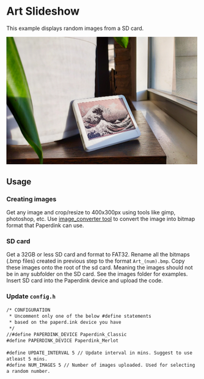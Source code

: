 # Art Slideshow
This example displays random images from a SD card.

<img src="Art_Slideshow.png" width="500" alt="Art Slideshow image">

## Usage

### Creating images
Get any image and crop/resize to 400x300px using tools like gimp, photoshop, etc. 
Use [image_converter tool](https://github.com/paperdink/image_converter) to convert the image into bitmap format
that Paperdink can use.

### SD card

Get a 32GB or less SD card and format to FAT32. 
Rename all the bitmaps (.bmp files) created in previous step to the format `Art_(num).bmp`. 
Copy these images onto the root of the sd card. Meaning the images should not be in any subfolder on the SD card. 
See the images folder for examples. 
Insert SD card into the Paperdink device and upload the code.

### Update `config.h`
```
/* CONFIGURATION
 * Uncomment only one of the below #define statements
 * based on the paperd.ink device you have
 */
//#define PAPERDINK_DEVICE Paperdink_Classic
#define PAPERDINK_DEVICE Paperdink_Merlot

#define UPDATE_INTERVAL 5 // Update interval in mins. Suggest to use atleast 5 mins.
#define NUM_IMAGES 5 // Number of images uploaded. Used for selecting a random number.
```

